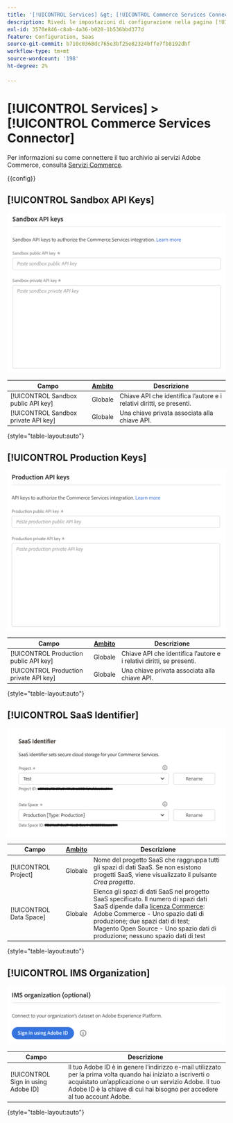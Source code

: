 ```yaml
---
title: '[!UICONTROL Services] &gt; [!UICONTROL Commerce Services Connector]'
description: Rivedi le impostazioni di configurazione nella pagina [!UICONTROL Services] &gt; [!UICONTROL Commerce Services Connector] dell'amministratore di Commerce.
exl-id: 3570e846-c8ab-4a36-b020-1b536bbd377d
feature: Configuration, Saas
source-git-commit: b710c0368dc765e3bf25e82324bffe7fb8192dbf
workflow-type: tm+mt
source-wordcount: '198'
ht-degree: 2%

---
```


# [!UICONTROL Services] > [!UICONTROL Commerce Services Connector]

Per informazioni su come connettere il tuo archivio ai servizi Adobe Commerce, consulta [Servizi Commerce](https://experienceleague.adobe.com/docs/commerce-merchant-services/user-guides/integration-services/saas.html).

{{config}}

## [!UICONTROL Sandbox API Keys]

![Chiave API sandbox](./assets/sandbox-key-saas-configuration.png)<!-- zoom -->

| Campo | [Ambito](../../getting-started/websites-stores-views.md#scope-settings) | Descrizione |
|--- |--- |--- |
| [!UICONTROL Sandbox public API key] | Globale | Chiave API che identifica l’autore e i relativi diritti, se presenti. |
| [!UICONTROL Sandbox private API key] | Globale | Una chiave privata associata alla chiave API. |

{style="table-layout:auto"}

## [!UICONTROL Production Keys]

![Chiave API di produzione](./assets/prod-key-saas-configuration.png)<!-- zoom -->

| Campo | [Ambito](../../getting-started/websites-stores-views.md#scope-settings) | Descrizione |
|--- |--- |--- |
| [!UICONTROL Production public API key] | Globale | Chiave API che identifica l’autore e i relativi diritti, se presenti. |
| [!UICONTROL Production private API key] | Globale | Una chiave privata associata alla chiave API. |

{style="table-layout:auto"}

## [!UICONTROL SaaS Identifier]

![Identificatore SaaS](./assets/saas-identifier.png)<!-- zoom -->

| Campo | [Ambito](../../getting-started/websites-stores-views.md#scope-settings) | Descrizione |
|--- |--- |--- |
| [!UICONTROL Project] | Globale | Nome del progetto SaaS che raggruppa tutti gli spazi di dati SaaS. Se non esistono progetti SaaS, viene visualizzato il pulsante _Crea progetto_. |
| [!UICONTROL Data Space] | Globale | Elenca gli spazi di dati SaaS nel progetto SaaS specificato. Il numero di spazi dati SaaS dipende dalla [licenza Commerce](https://experienceleague.adobe.com/docs/commerce-merchant-services/user-guides/integration-services/saas.html):<br />Adobe Commerce - Uno spazio dati di produzione; due spazi dati di test;<br />Magento Open Source - Uno spazio dati di produzione; nessuno spazio dati di test |

{style="table-layout:auto"}

## [!UICONTROL IMS Organization]

![Organizzazione IMS](./assets/ims-organization.png)<!-- zoom -->

| Campo | Descrizione |
|--- |--- |
| [!UICONTROL Sign in using Adobe ID] | Il tuo Adobe ID è in genere l’indirizzo e-mail utilizzato per la prima volta quando hai iniziato a iscriverti o acquistato un’applicazione o un servizio Adobe. Il tuo Adobe ID è la chiave di cui hai bisogno per accedere al tuo account Adobe. |

{style="table-layout:auto"}
